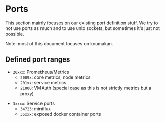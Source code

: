 # Ports

This section mainly focuses on our existing port definition stuff.
We try to not use ports as much and to use unix sockets, but sometimes it's just not possible.

Note: most of this document focuses on koumakan.

## Defined port ranges

- `20xxx`: Prometheus/Metrics
  - `2009x`: core metrics, node metrics
  - `201xx`: service metrics
  - `21000`: VMAuth (special case as this is not strictly metrics but a proxy)
<!-- note: grafana uses unix sockets instead. -->

- `3xxxx`: Service ports
  - `34723`: miniflux
  - `35xxx`: exposed docker container ports
